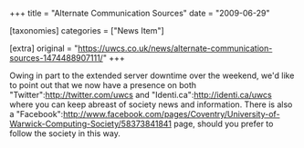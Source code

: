 +++
title = "Alternate Communication Sources"
date = "2009-06-29"

[taxonomies]
categories = ["News Item"]

[extra]
original = "https://uwcs.co.uk/news/alternate-communication-sources-1474488907111/"
+++

Owing in part to the extended server downtime over the weekend, we'd like to point out that we now have a presence on both "Twitter":http://twitter.com/uwcs and "Identi.ca":http://identi.ca/uwcs where you can keep abreast of society news and information. There is also a "Facebook":http://www.facebook.com/pages/Coventry/University-of-Warwick-Computing-Society/58373841841 page, should you prefer to follow the society in this way.

